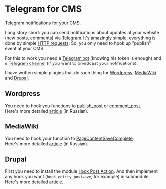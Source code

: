 # Telegram for CMS

Telegram notifications for your CMS.

Long story short: you can send notifications about updates at your website (new posts, comments) via [Telegram](https://telegram.org). It's amazingly simple, everything is done by simple [HTTP requests](https://core.telegram.org/bots/api#making-requests). So, you only need to hook up "publish" event at your CMS.

For this to work you need a [Telegram bot](https://core.telegram.org/bots#3-how-do-i-create-a-bot) (knowing his token is enough) and a [Telegram channel](https://telegram.org/blog/channels) (if you want to broadcast your notifications).

I have written simple plugins that do such thing for [Wordpress](https://wordpress.org), [MediaWiki](https://www.mediawiki.org/wiki/MediaWiki) and [Drupal](https://www.drupal.org).

## Wordpress

You need to hook you functions to [publish_post](https://codex.wordpress.org/Plugin_API/Action_Reference/publish_post) or [comment_post](https://codex.wordpress.org/Plugin_API/Action_Reference/comment_post).<br/>
Here's more detailed [article](https://retifrav.github.io/blog/2015/11/08/wordpress-plugin-telegram/) (in Russian).

## MediaWiki

You need to hook your function to [PageContentSaveComplete](https://www.mediawiki.org/wiki/Manual:Hooks/PageContentSaveComplete).<br/>
Here's more detailed [article](https://retifrav.github.io/blog/2015/11/15/mediawiki-extension-telegram/) (in Russian).

## Drupal

First you need to install the module [Hook Post Action](https://www.drupal.org/project/hook_post_action). And then implement any hook you want (`hook_entity_postsave`, for example) in submodule.<br/>
Here's more detailed [article](https://retifrav.github.io/blog/2016/08/18/telegram-notifications-for-drupal/).

